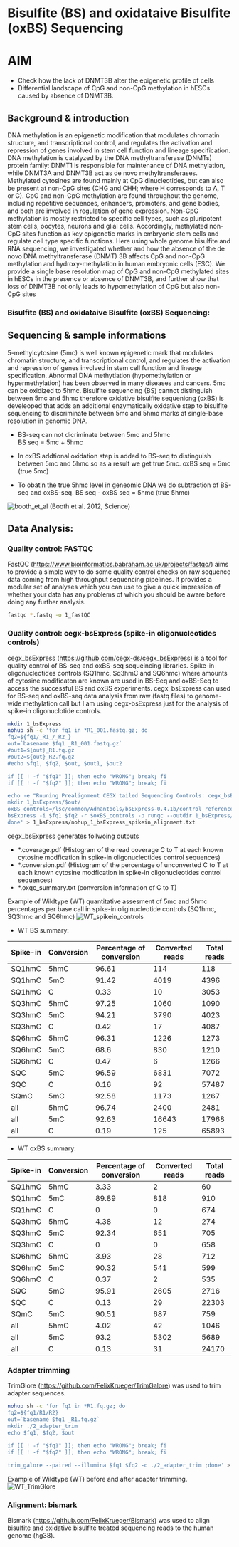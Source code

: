 # Bisulfite (BS) and oxidataive Bisulfite (oxBS) Sequencing

# AIM

* Check how the lack of DNMT3B alter the epigenetic profile of cells
* Differential landscape of CpG and non-CpG methylation in hESCs caused by absence of DNMT3B. 

## Background & introduction

DNA methylation is an epigenetic modification that modulates chromatin structure, and transcriptional control, and regulates the activation and repression of genes involved in stem cell function and lineage specification. DNA methylation is catalyzed by the DNA methyltransferase (DNMTs) protein family: DNMT1 is responsible for maintenance of DNA methylation, while DNMT3A and DNMT3B act as de novo methyltransferases. Methylated cytosines are found mainly at CpG dinucleotides, but can also be present at non-CpG sites (CHG and CHH; where H corresponds to A, T or C). CpG and non-CpG methylation are found throughout the genome, including repetitive sequences, enhancers, promoters, and gene bodies, and both are involved in regulation of gene expression. Non-CpG methylation is mostly restricted to specific cell types, such as pluripotent stem cells, oocytes, neurons and glial cells. Accordingly, methylated non-CpG sites function as key epigenetic marks in embryonic stem cells and regulate cell type specific functions. Here using whole genome bisulfite and RNA sequencing, we investigated whether and how the absence of the de novo DNA methyltransferase (DNMT) 3B affects CpG and non-CpG methylation and hydroxy-methylation in human embryonic cells (ESC). We provide a single base resolution map of CpG and non-CpG methylated sites in hESCs in the presence or absence of DNMT3B, and further show that loss of DNMT3B not only leads to hypomethylation of CpG but also non-CpG sites


### Bisulfite (BS) and oxidataive Bisulfite (oxBS) Sequencing:


## Sequencing & sample informations

5-methylcytosine (5mc) is well known epigenetic mark that modulates chromatin structure, and transcriptional control, and regulates the activation and repression of genes involved in stem cell function and lineage specification. Abnormal DNA methytlation (hypomethylation or hypermethylation) has been observed in many diseases and cancers. 5mc can be oxidized to 5hmc. Bisulfite sequencing (BS) cannot distinguish between 5mc and 5hmc therefore oxidative bisulfite sequenicng (oxBS) is develeoped that adds an additional enzymatically oxidative step to bisulfite sequencing to discriminate between 5mc and 5hmc marks at single-base resolution in genomic DNA. 

* BS-seq can not dicriminate between 5mc and 5hmc  
  BS seq = 5mc + 5hmc

* In oxBS addtional oxidation step is added to BS-seq to distinguish between 5mc and 5hmc so as a result we get true 5mc.
  oxBS seq = 5mc (true 5mc)

* To obatin the true 5hmc level in geneomic DNA we do subtraction of BS-seq and oxBS-seq.
  BS seq - oxBS seq = 5hmc (true 5hmc)

![booth_et_al](https://github.com/Adnanhashim/BS_OxBS/blob/master/booth_et_al_science_crop.png)
                                                               (Booth et al. 2012, Science)





## Data Analysis:

### Quality control: FASTQC

FastQC (https://www.bioinformatics.babraham.ac.uk/projects/fastqc/) aims to provide a simple way to do some quality control checks on raw sequence data coming from high throughput sequencing pipelines. It provides a modular set of analyses which you can use to give a quick impression of whether your data has any problems of which you should be aware before doing any further analysis.

```bash
fastqc *.fastq -o 1_fastQC
```

### Quality control: cegx-bsExpress (spike-in oligonucleotides controls)
cegx_bsExpress (https://github.com/cegx-ds/cegx_bsExpress) is a tool for quality control of BS-seq and oxBS-seq sequeincing libraries. Spike-in oligonucleotides controls (SQ1hmc, Sq3hmC and SQ6hmc) where amounts of cytosine modificaton are known are used in BS-Seq and oxBS-Seq to access the successful BS and oxBS experiments. cegx_bsExpress can used for BS-seq and oxBS-seq data analysis from raw (fastq files) to genome-wide methylation call but I am using cegx-bsExpress just for the analysis of spike-in oligonuclotide controls. 

```bash
mkdir 1_bsExpress
nohup sh -c 'for fq1 in *R1_001.fastq.gz; do
fq2=${fq1/_R1_/_R2_}
out=`basename $fq1 _R1_001.fastq.gz`
#out1=${out}_R1.fq.gz
#out2=${out}_R2.fq.gz
#echo $fq1, $fq2, $out, $out1, $out2

if [[ ! -f "$fq1" ]]; then echo "WRONG"; break; fi
if [[ ! -f "$fq2" ]]; then echo "WRONG"; break; fi

echo -e "Ruuning Pre­alignment CEGX tailed Sequencing Controls: cegx_bsExpress" 
mkdir 1_bsExpress/$out/
oxBS_controls=/lsc/common/Adnantools/bsExpress-0.4.1b/control_reference/oxBS_controls-v1.0.fa 
bsExpress -i $fq1 $fq2 -r $oxBS_controls -p runqc --outdir 1_bsExpress/$out/
done' > 1_bsExpress/nohup_1_bsExpress_spikein_alignment.txt

```
cegx_bsExpress generates follwoing outputs 
* *.coverage.pdf (Histogram of the read coverage C to T at each known cytosine modfication in spike-in oligonucleotides control sequences)  
* *.conversion.pdf (Histogram of the percentage of unconverted C to T at each known cytosine modfication in spike-in oligonucleotides control sequences)
* *.oxqc_summary.txt (conversion information of C to T) 


Example of Wildtype (WT) quantitative assesment of 5mc and 5hmc percentages per base call in spike-in oliginucleotide controls (SQ1hmc, SQ3hmc and SQ6hmc) 
![WT_spikein_controls](https://github.com/Adnanhashim/BS_OxBS/blob/master/spike-in_control.png)

  
* WT BS summary: 

Spike-in | Conversion | Percentage of conversion | Converted reads | Total reads 
-------- | -----------| ------------------------ |  -------------- | -----------
SQ1hmC | 5hmC | 96.61 | 114 | 118
SQ1hmC | 5mC | 91.42 | 4019 | 4396
SQ1hmC |	C | 0.33 | 10 | 3053
SQ3hmC |	5hmC | 97.25 | 1060 | 1090
SQ3hmC |	5mC | 94.21 |	3790 | 4023
SQ3hmC |	C | 0.42 |	17 | 4087
SQ6hmC |	5hmC |	96.31 |	1226 | 1273
SQ6hmC |	5mC |	68.6 |	830 | 1210
SQ6hmC |	C |	0.47 |	6 | 1266
SQC |	5mC |	96.59 |	6831 | 7072
SQC |	C |	0.16 |	92 | 57487
SQmC | 5mC | 92.58 |	1173 | 1267
all |	5hmC |96.74 |	2400 | 2481
all	| 5mC |	92.63 |	16643 | 17968
all	| C | 0.19 | 125 | 65893  


* WT oxBS summary:
 
Spike-in | Conversion | Percentage of conversion | Converted reads | Total reads 
-------- | -----------| ------------------------ |  -------------- | -----------
SQ1hmC | 5hmC |	3.33 | 2 | 60
SQ1hmC |	5mC |	89.89 |	818 |	910
SQ1hmC |	C |	0	| 0 |	674
SQ3hmC |	5hmC |	4.38 |	12 |	274
SQ3hmC |	5mC |	92.34 |	651 |	705
SQ3hmC |	C |	0 |	0 |	658
SQ6hmC |	5hmC | 3.93 |	28 |	712
SQ6hmC |	5mC	| 90.32 |	541 |	599
SQ6hmC |	C	| 0.37 | 2 |	535
SQC |	5mC	| 95.91 |	2605 |	2716
SQC |	C	| 0.13 |	29 |	22303
SQmC |	5mC |	90.51 |	687 |	759
all |	5hmC |	4.02 |	42 |	1046
all |	5mC |	93.2 |	5302 |	5689
all |	C |	0.13 |	31 |	24170


### Adapter trimming

TrimGlore (https://github.com/FelixKrueger/TrimGalore) was used to trim adapter sequences. 

```bash
nohup sh -c 'for fq1 in *R1.fq.gz; do
fq2=${fq1/R1/R2}
out=`basename $fq1 _R1.fq.gz`
mkdir ./2_adapter_trim
echo $fq1, $fq2, $out
 
if [[ ! -f "$fq1" ]]; then echo "WRONG"; break; fi
if [[ ! -f "$fq2" ]]; then echo "WRONG"; break; fi

trim_galore --paired --illumina $fq1 $fq2 -o ./2_adapter_trim ;done' > ./2_adapter_trim/nohup_trim_glore.txt
```
Example of Wildtype (WT) before and after adapter trimming.
![WT_TrimGlore](https://github.com/Adnanhashim/BS_OxBS/blob/master/trimglore.png)

  
### Alignment: bismark 
Bismark (https://github.com/FelixKrueger/Bismark) was used to align bisulfite and oxidative bisulfite treated sequencing reads to the human genome (hg38).


